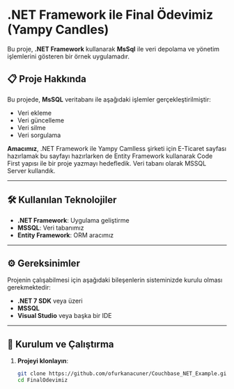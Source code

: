 # .NET Framework ile Final Ödevimiz (Yampy Candles)

Bu proje, **.NET Framework** kullanarak **MsSql** ile veri depolama ve yönetim işlemlerini gösteren bir örnek uygulamadır.

## 📋 Proje Hakkında

Bu projede, **MsSQL** veritabanı ile aşağıdaki işlemler gerçekleştirilmiştir:
- Veri ekleme
- Veri güncelleme
- Veri silme
- Veri sorgulama

**Amacımız**, .NET Framework ile Yampy Camlless şirketi için E-Ticaret sayfası hazırlamak bu sayfayı hazırlarken de Entity Framework kullanarak Code First yapısı ile bir proje yazmayı hedefledik.
Veri tabanı olarak MSSQL Server kullandık.

---

## 🛠️ Kullanılan Teknolojiler

- **.NET Framework**: Uygulama geliştirme
- **MSSQL**: Veri tabanımız
- **Entity Framework**: ORM aracımız

---

## ⚙️ Gereksinimler

Projenin çalışabilmesi için aşağıdaki bileşenlerin sisteminizde kurulu olması gerekmektedir:

- **.NET 7 SDK** veya üzeri
- **MSSQL**
- **Visual Studio** veya başka bir IDE

---

## 🚀 Kurulum ve Çalıştırma

1. **Projeyi klonlayın**:
   ```bash
   git clone https://github.com/ofurkanacuner/Couchbase_NET_Example.git
   cd FinalOdevimiz
